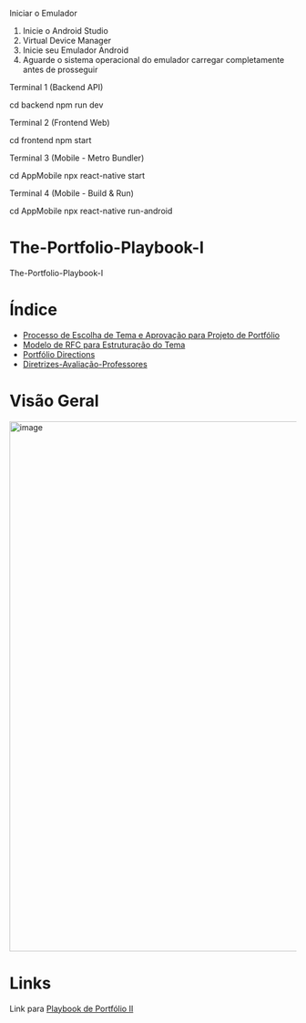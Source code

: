 Iniciar o Emulador

1. Inicie o Android Studio
2. Virtual Device Manager
3. Inicie seu Emulador Android
4. Aguarde o sistema operacional do emulador carregar completamente antes de prosseguir

Terminal 1 (Backend API)

cd backend
npm run dev

Terminal 2 (Frontend Web)

cd frontend
npm start

Terminal 3 (Mobile - Metro Bundler)

cd AppMobile
npx react-native start

Terminal 4 (Mobile - Build & Run)

cd AppMobile
npx react-native run-android

# The-Portfolio-Playbook-I
The-Portfolio-Playbook-I


# Índice

- [Processo de Escolha de Tema e Aprovação para Projeto de Portfólio](https://github.com/CatolicaSC-Portfolio/The-Portfolio-Playbook-I/blob/main/aprovacao_tema.md)
- [Modelo de RFC para Estruturação do Tema](https://github.com/CatolicaSC-Portfolio/The-Portfolio-Playbook-I/blob/main/modelo-de-RFC.md)
- [Portfólio Directions](https://github.com/CatolicaSC-Portfolio/The-Portfolio-Playbook-I/blob/main/portfolio-directions.md)
- [Diretrizes-Avaliação-Professores](https://github.com/CatolicaSC-Portfolio/The-Portfolio-Playbook-I/blob/main/Diretrizes-Avaliação-Professores.md)


# Visão Geral

<img width="930" alt="image" src="https://github.com/CatolicaSC-Portfolio/The-Portfolio-Playbook-I/assets/1449952/2eecc157-2f91-4e49-9fc8-532d54f1aa17">




# Links

Link para [Playbook de Portfólio II](https://github.com/CatolicaSC-Portfolio/The-Portfolio-Playbook-II)
